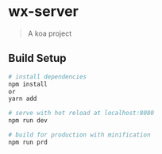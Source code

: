 # wx-server

> A koa project

## Build Setup

``` bash
# install dependencies
npm install
or
yarn add

# serve with hot reload at localhost:8080
npm run dev

# build for production with minification
npm run prd

```
